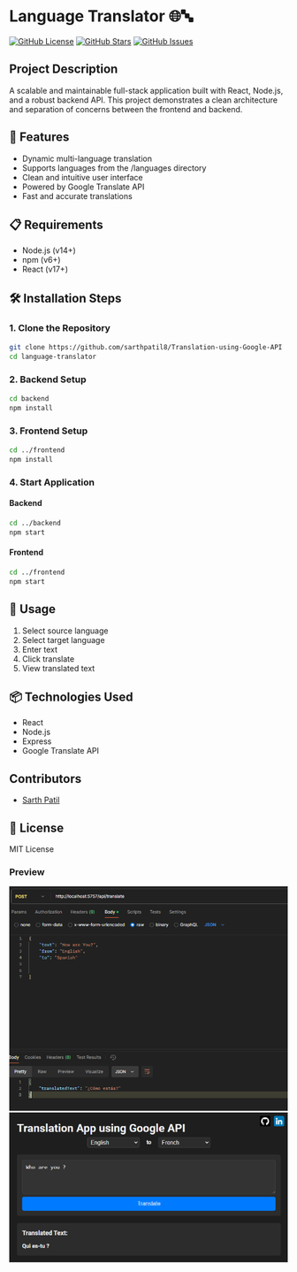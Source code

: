 # Language Translator 🌐🔤

[![GitHub License](https://img.shields.io/github/license/sarthpatil8/Translation-using-Google-API)](https://github.com/sarthpatil8/Translation-using-Google-API/blob/main/LICENSE)
[![GitHub Stars](https://img.shields.io/github/stars/sarthpatil8/Translation-using-Google-API)](https://github.com/sarthpatil8/Translation-using-Google-API/stargazers)
[![GitHub Issues](https://img.shields.io/github/issues/sarthpatil8/Translation-using-Google-API)](https://github.com/sarthpatil8/Translation-using-Google-API/issues)




## Project Description
A scalable and maintainable full-stack application built with React, Node.js, and a robust backend API. This project demonstrates a clean architecture and separation of concerns between the frontend and backend.

## 🚀 Features
- Dynamic multi-language translation
- Supports languages from the /languages directory
- Clean and intuitive user interface
- Powered by Google Translate API
- Fast and accurate translations

## 📋 Requirements
- Node.js (v14+)
- npm (v6+)
- React (v17+)

## 🛠 Installation Steps
### 1. Clone the Repository
```bash
git clone https://github.com/sarthpatil8/Translation-using-Google-API
cd language-translator
```

### 2. Backend Setup
```bash
cd backend
npm install
```

### 3. Frontend Setup
```bash
cd ../frontend
npm install
```

### 4. Start Application
#### Backend
```bash
cd ../backend
npm start
```

#### Frontend
```bash
cd ../frontend
npm start
```


## 🌈 Usage
1. Select source language
2. Select target language
3. Enter text
4. Click translate
5. View translated text

## 📦 Technologies Used
- React
- Node.js
- Express
- Google Translate API

## Contributors
* [Sarth Patil](https://github.com/sarthpatil8)

## 📄 License
MIT License

### Preview
![alt text](/frontend/src/images/preview.png)
![alt text](/frontend/src/images/preview2.png)
